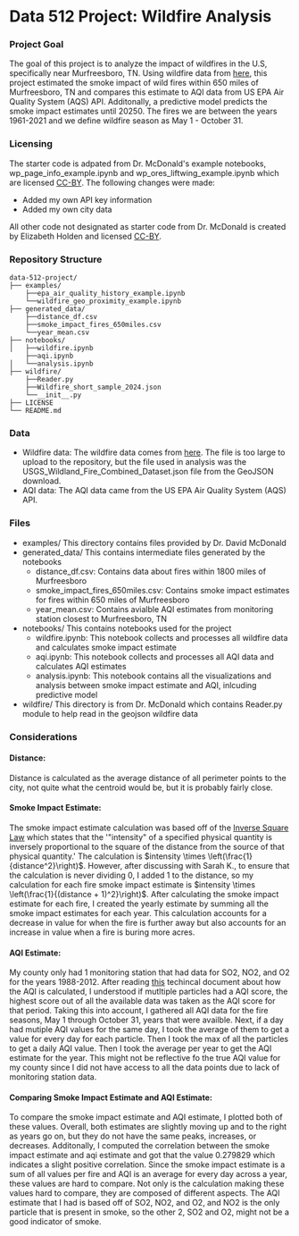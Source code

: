 # Data 512 Project: Wildfire Analysis

### Project Goal

The goal of this project is to analyze the impact of wildfires in the U.S, specifically near Murfreesboro, TN. Using wildfire data from [here](https://www.sciencebase.gov/catalog/item/61aa537dd34eb622f699df81), this project estimated the smoke impact of wild fires within 650 miles of Murfreesboro, TN and compares this estimate to AQI data from US EPA Air Quality System (AQS) API. Additonally, a predictive model predicts the smoke impact estimates until 20250. The fires we are between the years 1961-2021 and we define wildfire season as May 1 - October 31.

### Licensing
The starter code is adpated from Dr. McDonald's example notebooks, wp_page_info_example.ipynb and wp_ores_liftwing_example.ipynb which are licensed [CC-BY](https://creativecommons.org/licenses/by/4.0/). The following changes were made:
- Added my own API key information
- Added my own city data

All other code not designated as starter code from Dr. McDonald is created by Elizabeth Holden and licensed [CC-BY](https://creativecommons.org/licenses/by/4.0/).

### Repository Structure

```plaintext
data-512-project/
├── examples/
    ├──epa_air_quality_history_example.ipynb
    └──wildfire_geo_proximity_example.ipynb                      
├── generated_data/
    ├──distance_df.csv
    ├──smoke_impact_fires_650miles.csv
    └──year_mean.csv                                                  
├── notebooks/
│   ├──wildfire.ipynb
    ├──aqi.ipynb  
│   └──analysis.ipynb                 
├── wildfire/
    ├──Reader.py
    ├──Wildfire_short_sample_2024.json
    └──__init__.py                     
├── LICENSE                            
└── README.md
```
### Data
- Wildfire data: The wildfire data comes from [here](https://www.sciencebase.gov/catalog/item/61aa537dd34eb622f699df81). The file is too large to upload to the repository, but the file used in analysis was the USGS_Wildland_Fire_Combined_Dataset.json file from the GeoJSON download.
- AQI data: The AQI data came from the US EPA Air Quality System (AQS) API.

### Files
- examples/ This directory contains files provided by Dr. David McDonald
- generated_data/ This contains intermediate files generated by the notebooks
    - distance_df.csv: Contains data about fires within 1800 miles of Murfreesboro
    - smoke_impact_fires_650miles.csv: Contains smoke impact estimates for fires within 650 miles of Murfreesboro
    - year_mean.csv: Contains avialble AQI estimates from monitoring station closest to Murfreesboro, TN
- notebooks/ This contains notebooks used for the project
    - wildfire.ipynb: This notebook collects and processes all wildfire data and calculates smoke impact estimate
    - aqi.ipynb: This notebook collects and processes all AQI data and calculates AQI estimates
    - analysis.ipynb: This notebook contains all the visualizations and analysis between smoke impact estimate and AQI, inlcuding predictive model
- wildfire/ This directory is from Dr. McDonald which contains Reader.py module to help read in the geojson wildfire data

### Considerations
#### Distance:
Distance is calculated as the average distance of all perimeter points to the city, not quite what the centroid would be, but it is probably fairly close.
#### Smoke Impact Estimate:
The smoke impact estimate calculation was based off of the [Inverse Square Law](https://en.wikipedia.org/wiki/Inverse-square_law) which states that the '"intensity" of a specified physical quantity is inversely proportional to the square of the distance from the source of that physical quantity.' The calculation is $intensity \times \left(\frac{1}{distance^2}\right)$. However, after discussing with Sarah K., to ensure that the calculation is never dividing 0, I added 1 to the distance, so my calculation for each fire smoke impact estimate is $intensity \times \left(\frac{1}{(distance + 1)^2}\right)$. After calculating the smoke impact estimate for each fire, I created the yearly estimate by summing all the smoke impact estimates for each year. This calculation accounts for a decrease in value for when the fire is further away but also accounts for an increase in value when a fire is buring more acres. 
#### AQI Estimate:
My county only had 1 monitoring station that had data for SO2, NO2, and O2 for the years 1988-2012. After reading [this](https://document.airnow.gov/technical-assistance-document-for-the-reporting-of-daily-air-quailty.pdf) techincal document about how the AQI is calculated, I understood if mutltiple particles had a AQI score, the highest score out of all the available data was taken as the AQI score for that period. Taking this into account, I gathered all AQI data for the fire seasons, May 1 through October 31, years that were availble. Next, if a day had mutiple AQI values for the same day, I took the average of them to get a value for every day for each particle. Then I took the max of all the particles to get a daily AQI value. Then I took the average per year to get the AQI estimate for the year. This might not be reflective fo the true AQI value for my county since I did not have access to all the data points due to lack of monitoring station data.
#### Comparing Smoke Impact Estimate and AQI Estimate:
To compare the smoke impact estimate and AQI estimate, I plotted both of these values. Overall, both estimates are slightly moving up and to the right as years go on, but they do not have the same peaks, increases, or decreases. Additonally, I computed the correlation between the smoke impact estimate and aqi estimate and got that the value 0.279829 which indicates a slight positive correlation. Since the smoke impact estimate is a sum of all values per fire and AQI is an average for every day across a year, these values are hard to compare. Not only is the calculation making these values hard to compare, they are composed of different aspects. The AQI estimate that I had is based off of SO2, NO2, and O2, and NO2 is the only particle that is present in smoke, so the other 2, SO2 and O2, might not be a good indicator of smoke.
